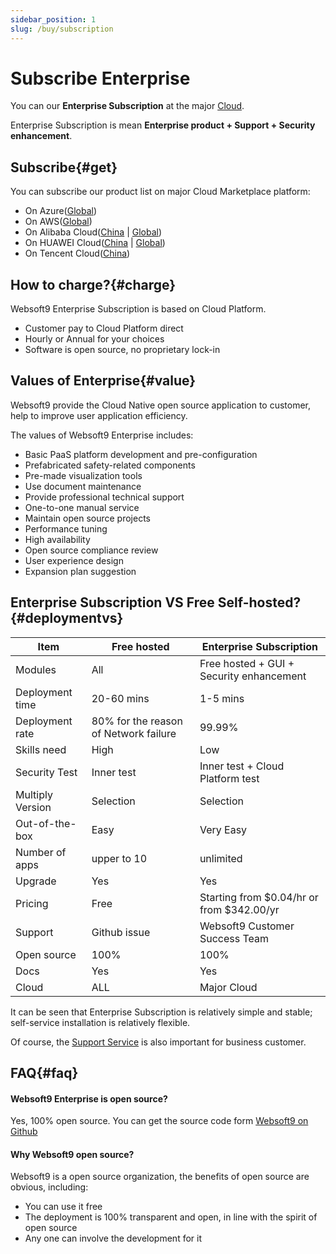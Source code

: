 ```yaml
---
sidebar_position: 1
slug: /buy/subscription
---
```


# Subscribe Enterprise

You can our **Enterprise Subscription** at the major [Cloud](../install/cloud).  

Enterprise Subscription is mean **Enterprise product + Support + Security enhancement**. 

## Subscribe{#get}

You can subscribe our product list on major Cloud Marketplace platform:

- On Azure([Global](https://azuremarketplace.microsoft.com/en-us/marketplace/apps?search=websoft9&page=1))
- On AWS([Global](https://aws.amazon.com/marketplace/seller-profile?id=c639a579-182c-4d30-8578-4d4d89fba658))
- On Alibaba Cloud([China](https://shop658hlt17.market.aliyun.com) | [Global](https://marketplace.alibabacloud.com/store/2116499/list.html?pageIndex=1&supplierId=2116499))
- On HUAWEI Cloud([China](https://market.huaweicloud.com/seller/e57458aa054b430fb2f82a066105f986) | [Global](https://marketplace-intl.huaweicloud.com/seller/a0d01460031d46639391c78a61de9a0f))
- On Tencent Cloud([China](https://market.cloud.tencent.com/stores/1252192180))


## How to charge?{#charge}

Websoft9 Enterprise Subscription is based on Cloud Platform.  

* Customer pay to Cloud Platform direct
* Hourly or Annual for your choices
* Software is open source, no proprietary lock-in

## Values of Enterprise{#value}

Websoft9 provide the Cloud Native open source application to customer, help to improve user application efficiency.  

The values of Websoft9 Enterprise includes:  

* Basic PaaS platform development and pre-configuration
* Prefabricated safety-related components
* Pre-made visualization tools
* Use document maintenance
* Provide professional technical support
* One-to-one manual service
* Maintain open source projects
* Performance tuning
* High availability
* Open source compliance review
* User experience design
* Expansion plan suggestion


## Enterprise Subscription VS Free Self-hosted?{#deploymentvs}

|  Item   |  Free hosted   | Enterprise Subscription |
| --- | --- | --- |
|  Modules   | All                                  | Free hosted + GUI + Security enhancement |
|  Deployment time   |  20-60 mins  | 1-5 mins |
|  Deployment rate   |  80% for the reason of Network failure   | 99.99% |
|  Skills need   |  High   |  Low  |
|  Security Test   |  Inner test   | Inner test + Cloud Platform test |
|  Multiply Version   |  Selection | Selection |
|  Out-of-the-box   |  Easy   |  Very Easy  |
|  Number of apps   |  upper to 10   |  unlimited |
|  Upgrade   | Yes   | Yes |
|  Pricing   |  Free   | Starting from $0.04/hr or from $342.00/yr |
|  Support   |  Github issue  | Websoft9 Customer Success Team |
|  Open source   |  100%    | 100%  |
|  Docs |  Yes  | Yes |
|  Cloud   |  ALL   | Major Cloud |

It can be seen that Enterprise Subscription is relatively simple and stable; self-service installation is relatively flexible.  

Of course, the [Support Service](../helpdesk) is also important for business customer.   


## FAQ{#faq}

#### Websoft9 Enterprise is open source?

Yes, 100%  open source. You can get the source code form [Websoft9 on Github](https://github.com/Websoft9) 

#### Why Websoft9 open source?

Websoft9 is a open source organization, the benefits of open source are obvious, including:

* You can use it free
* The deployment is 100% transparent and open, in line with the spirit of open source
* Any one can involve the development for it 